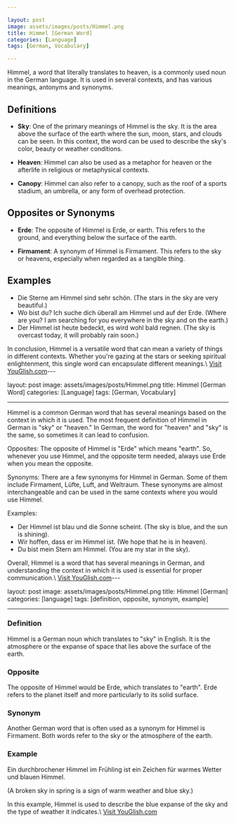 ```yaml
---

layout: post
image: assets/images/posts/Himmel.png
title: Himmel [German Word]
categories: [Language]
tags: [German, Vocabulary]

---
```


Himmel, a word that literally translates to heaven, is a commonly used noun in the German language. It is used in several contexts, and has various meanings, antonyms and synonyms. 

## Definitions

- **Sky**: One of the primary meanings of Himmel is the sky. It is the area above the surface of the earth where the sun, moon, stars, and clouds can be seen. In this context, the word can be used to describe the sky's color, beauty or weather conditions.

- **Heaven**: Himmel can also be used as a metaphor for heaven or the afterlife in religious or metaphysical contexts. 

- **Canopy**: Himmel can also refer to a canopy, such as the roof of a sports stadium, an umbrella, or any form of overhead protection.

## Opposites or Synonyms

- **Erde**: The opposite of Himmel is Erde, or earth. This refers to the ground, and everything below the surface of the earth.

- **Firmament**: A synonym of Himmel is Firmament. This refers to the sky or heavens, especially when regarded as a tangible thing.

## Examples

- Die Sterne am Himmel sind sehr schön. (The stars in the sky are very beautiful.)
- Wo bist du? Ich suche dich überall am Himmel und auf der Erde. (Where are you? I am searching for you everywhere in the sky and on the earth.)
- Der Himmel ist heute bedeckt, es wird wohl bald regnen. (The sky is overcast today, it will probably rain soon.)

In conclusion, Himmel is a versatile word that can mean a variety of things in different contexts. Whether you're gazing at the stars or seeking spiritual enlightenment, this single word can encapsulate different meanings.\ <a id="yg-widget-0" class="youglish-widget" data-query="Himmel" data-lang="german" data-components="8412" data-auto-start="0" data-bkg-color="theme_light" data-title="How%20to%20pronounce%20Himmel%20in%20German"  rel="nofollow" href="https://youglish.com">Visit YouGlish.com</a><script async src="https://youglish.com/public/emb/widget.js" charset="utf-8"></script>---

layout: post
image: assets/images/posts/Himmel.png
title: Himmel [German Word]
categories: [Language]
tags: [German, Vocabulary]

---

Himmel is a common German word that has several meanings based on the context in which it is used. The most frequent definition of Himmel in German is "sky" or "heaven." In German, the word for "heaven" and "sky" is the same, so sometimes it can lead to confusion.

Opposites:
The opposite of Himmel is "Erde" which means "earth". So, whenever you use Himmel, and the opposite term needed, always use Erde when you mean the opposite.

Synonyms:
There are a few synonyms for Himmel in German. Some of them include Firmament, Lüfte, Luft, and Weltraum. These synonyms are almost interchangeable and can be used in the same contexts where you would use Himmel.

Examples:
- Der Himmel ist blau und die Sonne scheint. (The sky is blue, and the sun is shining).
- Wir hoffen, dass er im Himmel ist. (We hope that he is in heaven).
- Du bist mein Stern am Himmel. (You are my star in the sky).

Overall, Himmel is a word that has several meanings in German, and understanding the context in which it is used is essential for proper communication.\ <a id="yg-widget-0" class="youglish-widget" data-query="Himmel" data-lang="german" data-components="8412" data-auto-start="0" data-bkg-color="theme_light" data-title="How%20to%20pronounce%20Himmel%20in%20German"  rel="nofollow" href="https://youglish.com">Visit YouGlish.com</a><script async src="https://youglish.com/public/emb/widget.js" charset="utf-8"></script>---

layout: post
image: assets/images/posts/Himmel.png
title: Himmel [German]
categories: [language]
tags: [definition, opposite, synonym, example]

---

### Definition 

Himmel is a German noun which translates to "sky" in English. It is the atmosphere or the expanse of space that lies above the surface of the earth. 

### Opposite

The opposite of Himmel would be Erde, which translates to "earth". Erde refers to the planet itself and more particularly to its solid surface. 

### Synonym

Another German word that is often used as a synonym for Himmel is Firmament. Both words refer to the sky or the atmosphere of the earth.

### Example

Ein durchbrochener Himmel im Frühling ist ein Zeichen für warmes Wetter und blauen Himmel.

(A broken sky in spring is a sign of warm weather and blue sky.) 

In this example, Himmel is used to describe the blue expanse of the sky and the type of weather it indicates.\ <a id="yg-widget-0" class="youglish-widget" data-query="Himmel" data-lang="german" data-components="8412" data-auto-start="0" data-bkg-color="theme_light" data-title="How%20to%20pronounce%20Himmel%20in%20German"  rel="nofollow" href="https://youglish.com">Visit YouGlish.com</a><script async src="https://youglish.com/public/emb/widget.js" charset="utf-8"></script>